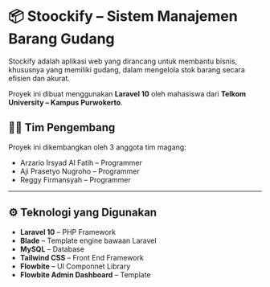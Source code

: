 # 📦 Stoockify – Sistem Manajemen Barang Gudang

Stockify adalah aplikasi web yang dirancang untuk membantu bisnis, khususnya yang memiliki gudang, dalam mengelola stok barang secara efisien dan akurat.

Proyek ini dibuat menggunakan **Laravel 10** oleh mahasiswa dari **Telkom University – Kampus Purwokerto**.

## 👨‍💻 Tim Pengembang

Proyek ini dikembangkan oleh 3 anggota tim magang:

- Arzario Irsyad Al Fatih – Programmer
- Aji Prasetyo Nugroho – Programmer
- Reggy Firmansyah – Programmer

---

## ⚙️ Teknologi yang Digunakan

- **Laravel 10** – PHP Framework
- **Blade** – Template engine bawaan Laravel
- **MySQL** – Database
- **Tailwind CSS** – Front End Framework
- **Flowbite** – UI Componnet Library
- **Flowbite Admin Dashboard** – Template
